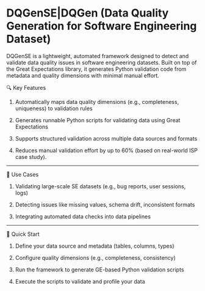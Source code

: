 # DQGenSE|DQGen (Data Quality Generation for Software Engineering Dataset)

DQGenSE is a lightweight, automated framework designed to detect and validate data quality issues in software engineering datasets. Built on top of the Great Expectations library, it generates Python validation code from metadata and quality dimensions with minimal manual effort.

🔍 Key Features

1. Automatically maps data quality dimensions (e.g., completeness, uniqueness) to validation rules

2. Generates runnable Python scripts for validating data using Great Expectations

3. Supports structured validation across multiple data sources and formats

4. Reduces manual validation effort by up to 60% (based on real-world ISP case study).

--------------

📁 Use Cases

1. Validating large-scale SE datasets (e.g., bug reports, user sessions, logs)

2. Detecting issues like missing values, schema drift, inconsistent formats

3. Integrating automated data checks into data pipelines

--------------
🚀 Quick Start

1. Define your data source and metadata (tables, columns, types)

2. Configure quality dimensions (e.g., completeness, consistency)

3. Run the framework to generate GE-based Python validation scripts

4. Execute the scripts to validate and profile your data
